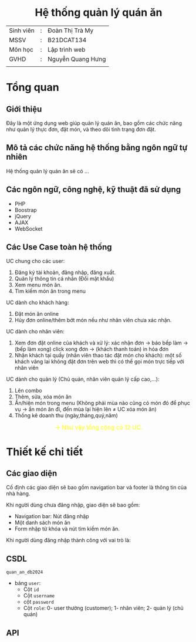 <h1 align="center"> Hệ thống quản lý quán ăn </h1>
<div align="center">

|           |     |                   |
| --------- | --- | ----------------- |
| Sinh viên | :   | Đoàn Thị Trà My   |
| MSSV      | :   | B21DCAT134        |
| Môn học   | :   | Lập trình web     |
| GVHD      | :   | Nguyễn Quang Hưng |
|           |     |
</div>


# Tổng quan
## Giới thiệu
Đây là một ứng dụng web giúp quản lý quán ăn, bao gồm các chức năng như quản lý thực đơn, đặt món, và theo dõi tình trạng đơn đặt.

## Mô tả các chức năng hệ thống bằng ngôn ngữ tự nhiên
Hệ thống quản lý quán ăn sẽ có ...


## Các ngôn ngữ, công nghệ, kỹ thuật đã sử dụng

- PHP
- Boostrap
- jQuery
- AJAX
- WebSocket

## Các Use Case toàn hệ thống
UC chung cho các user: 
1. Đăng ký tài khoản, đăng nhập, đăng xuẩt.
2. Quản lý thông tin cá nhân (Đổi mật khẩu)
3. Xem menu món ăn.
4. Tìm kiếm món ăn trong menu

UC dành cho khách hàng:
1. Đặt món ăn online
2. Hủy đơn online/thêm bớt món nếu như nhân viên chưa xác nhận.

UC dành cho nhân viên:
1. Xem đơn đặt online của khách và xử lý: xác nhận đơn → báo bếp làm → (bếp làm xong) click xong đơn → (khách thanh toán) in hóa đơn
2. Nhận khách tại quầy (nhân viên thao tác đặt món cho khách): một số khách vãng lai không đặt đơn trên web thì có thể gọi món trực tiếp với nhân viên

UC dành cho quản lý (Chủ quán, nhân viên quản lý cấp cao,...):
1. Lên combo
2. Thêm, sửa, xóa món ăn
3. Ẩn/hiện món trong menu (Không phải mùa nào cũng có món đó để phục vụ → ẩn món ăn đi, đến mùa lại hiện lên $\neq$ UC xóa món ăn)
4. Thống kê doanh thu (ngày,tháng,quý,năm)

<div align = "center" style="color: yellow; font-size: 16px;"> → Như vậy tổng cộng có 12 UC.</div>

# Thiết kế chi tiết
## Các giao diện
Cố định các giao diện sẽ bao gồm navigation bar và footer là thông tin của nhà hàng.

Khi người dùng chưa đăng nhập, giao diện sẽ bao gồm:
- Navigation bar: Nút đăng nhập
- Một danh sách món ăn
- Form nhập từ khóa và nút tìm kiếm món ăn.

Khi người dùng đăng nhập thành công với vai trò là:


## CSDL
`quan_an_db2024`
- bảng `user`:
  - Cột `id`
  - Cột `username`
  - cột `password`
  - Cột `role`: 0- user thường (customer); 1- nhân viên; 2- quản lý (chủ quán)

## API